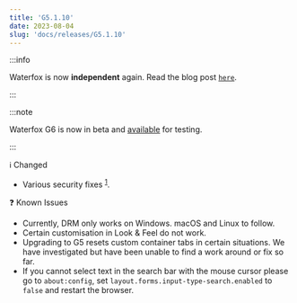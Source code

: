 ```yaml
---
title: 'G5.1.10'
date: 2023-08-04
slug: 'docs/releases/G5.1.10'
---
```


:::info

Waterfox is now **independent** again. Read the blog post [`here`](https://www.waterfox.net/blog/2023/07/03/a-new-chapter-for-waterfox).

:::

:::note

Waterfox G6 is now in beta and [available](https://github.com/WaterfoxCo/Waterfox/releases/tag/G6.0b1) for testing.

:::

ℹ️ Changed

- Various security fixes <sup>[1](https://www.mozilla.org/en-US/security/advisories/mfsa2023-30/)</sup>.

❓ Known Issues

- Currently, DRM only works on Windows. macOS and Linux to follow.
- Certain customisation in Look & Feel do not work.
- Upgrading to G5 resets custom container tabs in certain situations. We have investigated but have been unable to find a work around or fix so far.
- If you cannot select text in the search bar with the mouse cursor please go to `about:config`, set `layout.forms.input-type-search.enabled` to `false` and restart the browser.
